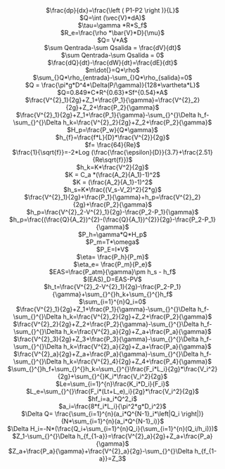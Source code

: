<div align="center"> 
$\frac{dp}{dx}=\frac{\left ( P1-P2 \right )}{L}$ 
</div>

<div align="center"> 
$Q=\int (\vec{V}*dA)$
</div>

<div align="center"> 
$\tau=\gamma *R*S_f$
</div>

<div align="center"> 
$R_e=\frac{\rho *\bar{V}*D}{\mu}$
</div>

<div align="center"> 
$Q= V*A$
</div>

<div align="center"> 
$\sum Qentrada-\sum Qsalida = \frac{dV}{dt}$
</div>

<div align="center"> 
$\sum Qentrada-\sum Qsalida = 0$
</div>

<div align="center"> 
$\frac{dQ}{dt}-\frac{dW}{dt}=\frac{dE}{dt}$

</div>

<div align="center"> 
$m\dot{}=Q*\rho$
</div>

<div align="center"> 
$\sum_{}Q*\rho_{entrada}-\sum_{}Q*\rho_{salida}=0$
</div>

<div align="center"> 
$Q = \frac{\pi*g*D^4*\Delta(P/\gamma)}{128*\vartheta*L}$
</div>

<div align="center"> 
$Q=0.849*C*R^{0.63}*Sf^{0.54}*A$
</div>

<div align="center"> 
$\frac{V^{2}_1}{2g}+Z_1+\frac{P_1}{\gamma}=\frac{V^{2}_2}{2g}+Z_2+\frac{P_2}{\gamma}$
</div>

<div align="center"> 
$\frac{V^{2}_1}{2g}+Z_1+\frac{P_1}{\gamma}-\sum_{}^{}\Delta h_f-\sum_{}^{}\Delta h_k=\frac{V^{2}_2}{2g}+Z_2+\frac{P_2}{\gamma}$
</div>

<div align="center"> 
$H_p=\frac{P_w}{Q*\gamma}$
</div>

<div align="center"> 
$h_{f}=\frac{f*L}{D}*\frac{V^{2}}{2g}$
</div>

<div align="center"> 
$f= \frac{64}{Re}$
</div>

<div align="center"> 
$\frac{1}{\sqrt{f}}=-2*Log (\frac{\frac{\epsilon}{D}}{3.7}+\frac{2.51}{Re\sqrt{f}})$
</div>

<div align="center"> 
$h_k=K*\frac{V^2}{2g}$
</div> 

<div align="center"> 
$K = C_a *(\frac{A_2}{A_1}-1)^2$
</div>

<div align="center"> 
$K = (\frac{A_2}{A_1}-1)^2$
</div>

<div align="center"> 
$h_s=K*\frac{(V_s-V_2)^2}{2*g}$
</div>

<div align="center"> 
$\frac{V^{2}_1}{2g}+\frac{P_1}{\gamma}+h_p=\frac{V^{2}_2}{2g}+\frac{P_2}{\gamma}$
</div>

<div align="center"> 
$h_p=\frac{V^{2}_2-V^{2}_1}{2g}-\frac{P_2-P_1}{\gamma}$
</div>

<div align="center"> 
$h_p=\frac{(\frac{Q}{A_2})^{2}-(\frac{Q}{A_1})^{2}}{2g}-\frac{P_2-P_1}{\gamma}$
</div>

<div align="center"> 
$P_h=\gamma*Q*H_p$
</div>

<div align="center"> 
$P_m=T*\omega$
</div>

<div align="center"> 
$P_E=I*V$
</div>

<div align="center">
$\eta= \frac{P_h}{P_m}$
</div>

<div align="center">
$\eta_e= \frac{P_m}{P_e}$
</div>

<div align="center">
$EAS=\frac{P_atm}{\gamma}\pm h_s - h_f$
</div>

<div align="center">
$(EAS)_D=EAS-PV$
</div>

<div align="center"> 
$h_t=\frac{V^{2}_2-V^{2}_1}{2g}-\frac{P_2-P_1}{\gamma}+\sum_{}^{}h_k+\sum_{}^{}h_f$
</div>

<div align="center">
$\sum_{i=1}^{n}Q_i=0$
</div>

<div align="center"> 
$\frac{V^{2}_1}{2g}+Z_1+\frac{P_1}{\gamma}-\sum_{}^{}\Delta h_f-\sum_{}^{}\Delta h_k=\frac{V^{2}_2}{2g}+Z_2+\frac{P_2}{\gamma}$
</div>

<div align="center"> 
$\frac{V^{2}_2}{2g}+Z_2+\frac{P_2}{\gamma}-\sum_{}^{}\Delta h_f-\sum_{}^{}\Delta h_k=\frac{V^{2}_a}{2g}+Z_a+\frac{P_a}{\gamma}$
</div>

<div align="center"> 
$\frac{V^{2}_3}{2g}+Z_3+\frac{P_3}{\gamma}-\sum_{}^{}\Delta h_f-\sum_{}^{}\Delta h_k=\frac{V^{2}_a}{2g}+Z_a+\frac{P_a}{\gamma}$
</div>

<div align="center"> 
$\frac{V^{2}_a}{2g}+Z_a+\frac{P_a}{\gamma}-\sum_{}^{}\Delta h_f-\sum_{}^{}\Delta h_k=\frac{V^{2}_4}{2g}+Z_4+\frac{P_4}{\gamma}$
</div>

<div align="center"> 
$\sum_{}^{}h_f+\sum_{}^{}h_k=\sum_{}^{}\frac{F_i*L_i}{2g}*\frac{V_i^2}{2g}+\sum_{}^{}K_i*\frac{V_i^2}{2g}$
</div>

<div align="center"> 
$Le=\sum_{i=1}^{n}\frac{K_i*D_i}{F_i}$
</div>

<div align="center"> 
$L_e=\sum_{}^{}\frac{F_i*(Lt+L_e)_i}{2g}*\frac{V_i^2}{2g}$
</div>

<div align="center"> 
$hf_i=a_i*Q^2_i$
</div>

<div align="center"> 
$a_i=\frac{8*f_i*L_i}{\pi^2*g*D_i^2}$
</div>

<div align="center"> 
$\Delta Q= \frac{\sum_{i=1}^{n}(a_i*Q^{N-1}_i*\left|Q_i \right|)}{N*\sum_{i=1}^{n}(a_i*Q^{N-1}_i)}$
</div>

<div align="center"> 
$\Delta H_i=-N*(\frac{Q_i+\sum_{i=1}^{n}Q_i}{\sum_{i=1}^{n}(Q_i/h_i)})$
</div>

<div align="center"> 
$Z_1-\sum_{}^{}\Delta h_{f_{1-a}}=\frac{V^{2}_a}{2g}+Z_a+\frac{P_a}{\gamma}$
</div>

<div align="center"> 
$Z_a+\frac{P_a}{\gamma}+\frac{V^{2}_a}{2g}-\sum_{}^{}\Delta h_{f_{1-a}}=Z_3$
</div>